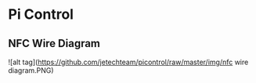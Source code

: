 # Pi Control

## NFC Wire Diagram

  ![alt tag](https://github.com/jetechteam/picontrol/raw/master/img/nfc wire diagram.PNG)
